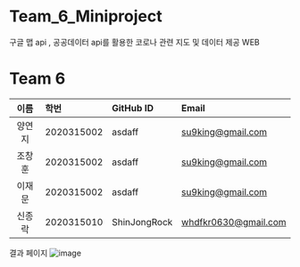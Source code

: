 # Team_6_Miniproject
구글 맵 api , 공공데이터 api를 활용한 코로나 관련 지도 및 데이터 제공 WEB


# Team 6 

| 이름 | 학번 | GitHub ID | Email |
|:---:|:---|:---|:---|
| 양연지| 2020315002 | asdaff | su9king@gmail.com |
| 조창훈| 2020315002 | asdaff | su9king@gmail.com |
| 이재문| 2020315002 | asdaff | su9king@gmail.com |
| 신종락| 2020315010 | ShinJongRock | whdfkr0630@gmail.com

결과 페이지
![image](https://user-images.githubusercontent.com/75960352/192227276-677fa57a-2455-4af8-8f1c-fe0847143b84.png)
